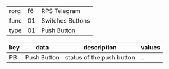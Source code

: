 
|    |   |   |
| -- | - | - |
| rorg | f6 | RPS Telegram |
| func | 01 | Switches Buttons |
| type | 01 | Push Button |

| key | data | description | values |
| --- | --- | --- | --- |
  | PB | Push Button | status of the push button | ... | 

  